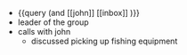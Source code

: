 - {{query  (and [[john]] [[inbox]] )}}
- leader of the group
- calls with john
	- discussed picking up fishing equipment